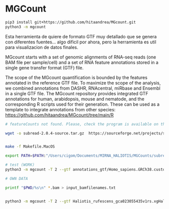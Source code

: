 # MGCount 

```bash
pip3 install git+https://github.com/hitaandrea/MGcount.git
python3 -m mgcount 
```

Esta herramienta de quiere de formato GTF muy detallado que se genera con diferentes fuentes... algo dificil por ahora, pero la herramienta es util para visualizacion de datos finales.

MGcount starts with a set of genomic alignments of RNA-seq reads (one BAM file per sample/cell) and a set of RNA feature annotations stored in a single gene transfer format (GTF) file. 

The scope of the MGcount quantification is bounded by the features annotated in the reference GTF file. To maximize the scope of the analysis, we combined annotations from DASHR, RNAcentral, miRbase and Ensembl in a single GTF file. The MGcount repository provides integrated GTF annotations for human, arabidopsis, mouse and nematode, and the corresponding R scripts used for their generation. These can be used as a template to integrate annotations from other species: https://github.com/hitaandrea/MGcount/tree/main/R



```bash
# featureCounts not found. Please, check the program is available on the path specified by --featureCounts_path argument (default: /user/bin/featureCounts)

wget -o subread-2.0.4-source.tar.gz  https://sourceforge.net/projects/subread/files/subread-2.0.4/subread-2.0.4-source.tar.gz/download


make -f Makefile.MacOS

export PATH=$PATH:"/Users/cigom/Documents/MIRNA_HALIOTIS/MGCounts/subread-2.0.4-source/bin"

# test (WORK)
python3 -m mgcount -T 2 --gtf annotations_gtf/Homo_sapiens.GRCh38.custom.gtf --outdir outputs --bam_infiles input_bamfilenames.txt --featureCounts_path /Users/cigom/Documents/MIRNA_HALIOTIS/MGCounts/subread-2.0.4-source/bin/featureCounts

# OWN DATA

printf "$PWD/%s\n" *.bam > input_bamfilenames.txt


python3 -m mgcount -T 2 --gtf Haliotis_rufescens_gca023055435v1rs.xgHalRufe1.0.p.56.gtf --outdir outputs --bam_infiles input_bamfilenames.txt --featureCounts_path /Users/cigom/Documents/MIRNA_HALIOTIS/MGCounts/subread-2.0.4-source/bin/featureCounts

```